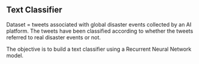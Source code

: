 ## Text Classifier

Dataset = tweets associated with global disaster events collected by an AI platform. The tweets have been classified according to whether the tweets referred to real disaster events or not.

The objective is to build a text classifier using a Recurrent Neural Network model.
